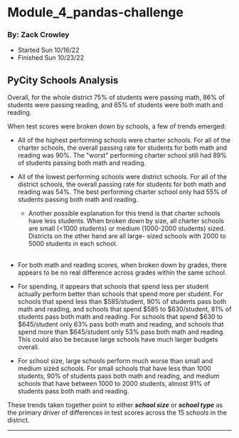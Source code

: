 # **Module_4_pandas-challenge**
### By: Zack Crowley

- Started Sun 10/16/22
- Finished Sun 10/23/22
## **PyCity Schools Analysis**

Overall, for the whole district 75% of students were passing math, 86% of students were passing reading, and 65% of students were both math and reading. 

When test scores were broken down by schools, a few of trends emerged: 

- All of the highest performing schools were charter schools. For all of the charter schools, the overall passing rate for students for both math and reading was 90%. The "worst" performing charter school still had 89% of students passing both math and reading. 

- All of the lowest performing schools were district schools. For all of the district schools, the overall passing rate for students for both math and reading was 54%. The best performing charter school only had 55% of students passing both math and reading. 

    - Another possible explanation for this trend is that charter schools have less students. When broken down by size, all charter schools are small (<1000 students) or medium (1000-2000 students) sized. Districts on the other hand are all large- sized schools with 2000 to 5000 students in each school. 
    
    <br/> 
                                       
- For both math and reading scores, when broken down by grades, there appears to be no real difference across grades within the same school.

- For spending, it appears that schools that spend less per student actually perform better than schools that spend more per student. For schools that spend less than $585/student, 90% of students pass both math and reading, and schools that spend $585 to $630/student, 81% of students pass both math and reading. For schools that spend $630 to $645/student only 63% pass both math and reading, and schools that spend more than $645/student only 53% pass both math and reading. This could also be because large schools have much larger budgets overall.

- For school size, large schools perform much worse than small and medium sized schools. For small schools that have less than 1000 students, 90% of students pass both math and reading, and medium schools that have between 1000 to 2000 students, almost 91% of students pass both math and reading. 

These trends taken together point to either ***school size*** or ***school type*** as the primary driver of differences in test scores across the 15 schools in the district.

---